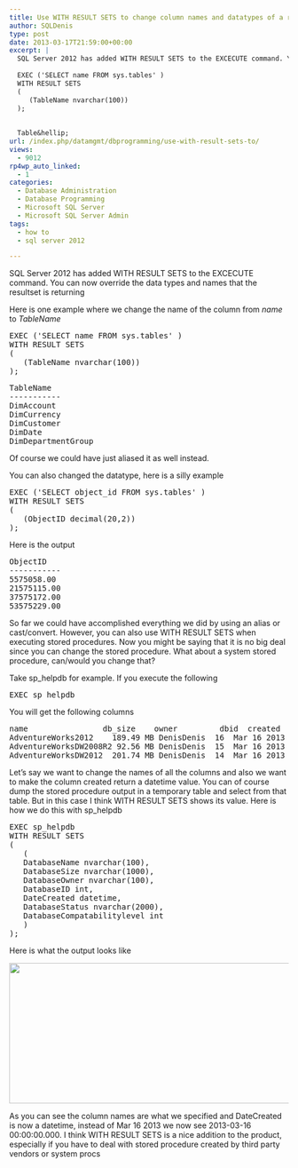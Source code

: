 ```yaml
---
title: Use WITH RESULT SETS to change column names and datatypes of a resultset
author: SQLDenis
type: post
date: 2013-03-17T21:59:00+00:00
excerpt: |
  SQL Server 2012 has added WITH RESULT SETS to the EXCECUTE command. You can now override the data types and names that the resultset is returning
  
  EXEC ('SELECT name FROM sys.tables' )
  WITH RESULT SETS
  ( 
     (TableName nvarchar(100))
  );
  
  
  Table&hellip;
url: /index.php/datamgmt/dbprogramming/use-with-result-sets-to/
views:
  - 9012
rp4wp_auto_linked:
  - 1
categories:
  - Database Administration
  - Database Programming
  - Microsoft SQL Server
  - Microsoft SQL Server Admin
tags:
  - how to
  - sql server 2012

---
```

SQL Server 2012 has added WITH RESULT SETS to the EXCECUTE command. You can now override the data types and names that the resultset is returning
  
Here is one example where we change the name of the column from _name_ to _TableName_

<pre>EXEC ('SELECT name FROM sys.tables' )
WITH RESULT SETS
( 
   (TableName nvarchar(100))
);</pre>

<pre>TableName
-----------
DimAccount
DimCurrency
DimCustomer
DimDate
DimDepartmentGroup</pre>

Of course we could have just aliased it as well instead.
  
You can also changed the datatype, here is a silly example

<pre>EXEC ('SELECT object_id FROM sys.tables' )
WITH RESULT SETS
( 
   (ObjectID decimal(20,2))
);</pre>

Here is the output

<pre>ObjectID
-----------
5575058.00
21575115.00
37575172.00
53575229.00</pre>

So far we could have accomplished everything we did by using an alias or cast/convert. However, you can also use WITH RESULT SETS when executing stored procedures. Now you might be saying that it is no big deal since you can change the stored procedure. What about a system stored procedure, can/would you change that?
  
Take sp_helpdb for example. If you execute the following

<pre>EXEC sp_helpdb</pre>

You will get the following columns

<pre>name	             db_size	owner	      dbid	created	        status    compatibility_level
AdventureWorks2012    189.49 MB	DenisDenis	16	Mar 16 2013	Status=ONLINE, .....	110
AdventureWorksDW2008R2 92.56 MB	DenisDenis	15	Mar 16 2013	Status=ONLINE.....	100
AdventureWorksDW2012  201.74 MB	DenisDenis	14	Mar 16 2013	Status=ONLINE.....	110</pre>

Let&#8217;s say we want to change the names of all the columns and also we want to make the column created return a datetime value. You can of course dump the stored procedure output in a temporary table and select from that table. But in this case I think WITH RESULT SETS shows its value. Here is how we do this with sp_helpdb

<pre>EXEC sp_helpdb
WITH RESULT SETS
( 
   (
   DatabaseName nvarchar(100),
   DatabaseSize nvarchar(1000),
   DatabaseOwner nvarchar(100),
   DatabaseID int,
   DateCreated datetime,
   DatabaseStatus nvarchar(2000),
   DatabaseCompatabilitylevel int 
   )
);</pre>

Here is what the output looks like

<div class="image_block">
  <a href="/wp-content/uploads/blogs/DataMgmt/Denis/SQL2013/sp_helpdb.PNG?mtime=1363564008"><img alt="" src="/wp-content/uploads/blogs/DataMgmt/Denis/SQL2013/sp_helpdb.PNG?mtime=1363564008" width="822" height="253" /></a>
</div>

As you can see the column names are what we specified and DateCreated is now a datetime, instead of Mar 16 2013 we now see 2013-03-16 00:00:00.000. I think WITH RESULT SETS is a nice addition to the product, especially if you have to deal with stored procedure created by third party vendors or system procs